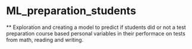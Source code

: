 # ML_preparation_students
** Exploration and creating a model to predict if students did or not a test preparation course based personal variables in their performace on tests from math, reading and writing.


